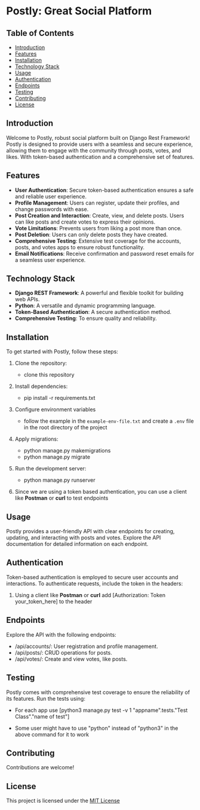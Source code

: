 # Postly: Great Social Platform

## Table of Contents

- [Introduction](#introduction)
- [Features](#features)
- [Installation](#installation)
- [Technology Stack](#technologystack)
- [Usage](#usage)
- [Authentication](#authentication)
- [Endpoints](#endpoints)
- [Testing](#testing)
- [Contributing](#contributing)
- [License](#license)

## Introduction

Welcome to Postly, robust social platform built on Django Rest Framework! Postly is designed to provide users with a seamless and secure experience, allowing them to engage with the community through posts, votes, and likes. With token-based authentication and a comprehensive set of features.

## Features

- **User Authentication**: Secure token-based authentication ensures a safe and reliable user experience.
- **Profile Management**: Users can register, update their profiles, and change passwords with ease.
- **Post Creation and Interaction**: Create, view, and delete posts. Users can like posts and create votes to express their opinions.
- **Vote Limitations**: Prevents users from liking a post more than once.
- **Post Deletion**: Users can only delete posts they have created.
- **Comprehensive Testing**: Extensive test coverage for the accounts, posts, and votes apps to ensure robust functionality.
- **Email Notifications**: Receive confirmation and password reset emails for a seamless user experience.

## Technology Stack

- **Django REST Framework**: A powerful and flexible toolkit for building web APIs.
- **Python**: A versatile and dynamic programming language.
- **Token-Based Authentication**: A secure authentication method.
- **Comprehensive Testing**: To ensure quality and reliability.


## Installation

To get started with Postly, follow these steps:

1. Clone the repository:

    - clone this repository

2. Install dependencies:
    - pip install -r requirements.txt

3. Configure environment variables
    - follow the example in the `example-env-file.txt` and create a `.env` file in the root directory of the project

4. Apply migrations:
    - python manage.py makemigrations
    - python manage.py migrate
    
5. Run the development server:
    - python manage.py runserver

6. Since we are using a token based authentication, you can use a client like **Postman** or **curl** to test endpoints

## Usage

Postly provides a user-friendly API with clear endpoints for creating, updating, and interacting with posts and votes. Explore the API documentation for detailed information on each endpoint.

## Authentication

Token-based authentication is employed to secure user accounts and interactions. To authenticate requests, include the token in the headers:

1. Using a client like **Postman** or **curl** add [Authorization: Token your_token_here] to the header

## Endpoints

Explore the API with the following endpoints:

- /api/accounts/: User registration and profile management.
- /api/posts/: CRUD operations for posts.
- /api/votes/: Create and view votes, like posts.

## Testing

Postly comes with comprehensive test coverage to ensure the reliability of its features. 
Run the tests using:

- For each app use [python3 manage.py test -v 1 "appname".tests."Test Class"."name of test"]

- Some user might have to use "python" instead of "python3" in the above command for it to work

## Contributing

Contributions are welcome!

## License

This project is licensed under the [MIT License](LICENSE)
